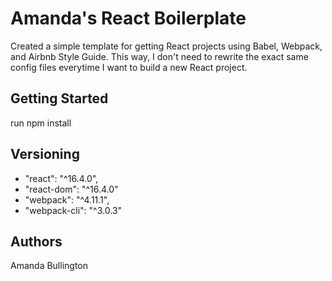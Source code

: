 # Amanda's React Boilerplate
Created a simple template for getting React projects using Babel, Webpack, and Airbnb Style Guide. This way, I don't need to rewrite the exact same config files everytime I want to build a new React project. 

## Getting Started

run npm install

## Versioning

* "react": "^16.4.0",
* "react-dom": "^16.4.0"
* "webpack": "^4.11.1",
* "webpack-cli": "^3.0.3"

## Authors

Amanda Bullington
